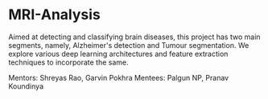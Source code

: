# MRI-Analysis

Aimed at detecting and classifying brain diseases, this project has two main segments, namely, Alzheimer's detection and Tumour segmentation. We explore various deep learning architectures and feature extraction techniques to incorporate the same.

Mentors: Shreyas Rao, Garvin Pokhra
Mentees: Palgun NP, Pranav Koundinya
